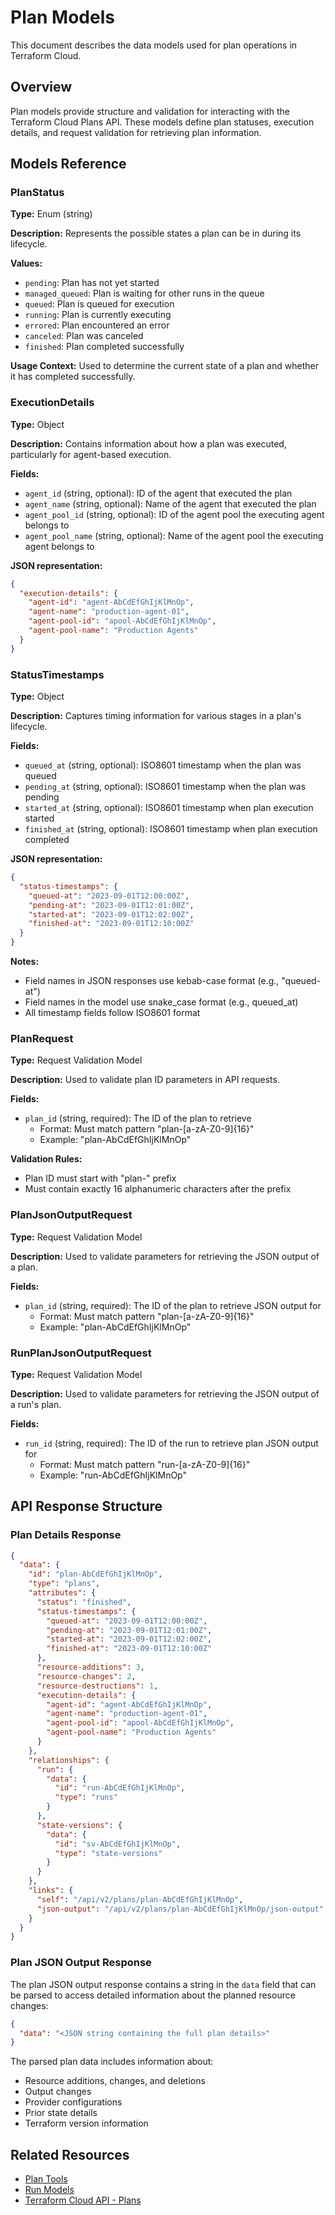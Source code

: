 # Plan Models

This document describes the data models used for plan operations in Terraform Cloud.

## Overview

Plan models provide structure and validation for interacting with the Terraform Cloud Plans API. These models define plan statuses, execution details, and request validation for retrieving plan information.

## Models Reference

### PlanStatus

**Type:** Enum (string)

**Description:** Represents the possible states a plan can be in during its lifecycle.

**Values:**
- `pending`: Plan has not yet started
- `managed_queued`: Plan is waiting for other runs in the queue
- `queued`: Plan is queued for execution
- `running`: Plan is currently executing
- `errored`: Plan encountered an error
- `canceled`: Plan was canceled
- `finished`: Plan completed successfully

**Usage Context:**
Used to determine the current state of a plan and whether it has completed successfully.

### ExecutionDetails

**Type:** Object

**Description:** Contains information about how a plan was executed, particularly for agent-based execution.

**Fields:**
- `agent_id` (string, optional): ID of the agent that executed the plan
- `agent_name` (string, optional): Name of the agent that executed the plan
- `agent_pool_id` (string, optional): ID of the agent pool the executing agent belongs to
- `agent_pool_name` (string, optional): Name of the agent pool the executing agent belongs to

**JSON representation:**
```json
{
  "execution-details": {
    "agent-id": "agent-AbCdEfGhIjKlMnOp",
    "agent-name": "production-agent-01",
    "agent-pool-id": "apool-AbCdEfGhIjKlMnOp",
    "agent-pool-name": "Production Agents"
  }
}
```

### StatusTimestamps

**Type:** Object

**Description:** Captures timing information for various stages in a plan's lifecycle.

**Fields:**
- `queued_at` (string, optional): ISO8601 timestamp when the plan was queued
- `pending_at` (string, optional): ISO8601 timestamp when the plan was pending
- `started_at` (string, optional): ISO8601 timestamp when plan execution started
- `finished_at` (string, optional): ISO8601 timestamp when plan execution completed

**JSON representation:**
```json
{
  "status-timestamps": {
    "queued-at": "2023-09-01T12:00:00Z",
    "pending-at": "2023-09-01T12:01:00Z",
    "started-at": "2023-09-01T12:02:00Z",
    "finished-at": "2023-09-01T12:10:00Z"
  }
}
```

**Notes:**
- Field names in JSON responses use kebab-case format (e.g., "queued-at")
- Field names in the model use snake_case format (e.g., queued_at)
- All timestamp fields follow ISO8601 format

### PlanRequest

**Type:** Request Validation Model

**Description:** Used to validate plan ID parameters in API requests.

**Fields:**
- `plan_id` (string, required): The ID of the plan to retrieve
  - Format: Must match pattern "plan-[a-zA-Z0-9]{16}"
  - Example: "plan-AbCdEfGhIjKlMnOp"

**Validation Rules:**
- Plan ID must start with "plan-" prefix
- Must contain exactly 16 alphanumeric characters after the prefix

### PlanJsonOutputRequest

**Type:** Request Validation Model

**Description:** Used to validate parameters for retrieving the JSON output of a plan.

**Fields:**
- `plan_id` (string, required): The ID of the plan to retrieve JSON output for
  - Format: Must match pattern "plan-[a-zA-Z0-9]{16}"
  - Example: "plan-AbCdEfGhIjKlMnOp"

### RunPlanJsonOutputRequest

**Type:** Request Validation Model

**Description:** Used to validate parameters for retrieving the JSON output of a run's plan.

**Fields:**
- `run_id` (string, required): The ID of the run to retrieve plan JSON output for
  - Format: Must match pattern "run-[a-zA-Z0-9]{16}"
  - Example: "run-AbCdEfGhIjKlMnOp"

## API Response Structure

### Plan Details Response

```json
{
  "data": {
    "id": "plan-AbCdEfGhIjKlMnOp",
    "type": "plans",
    "attributes": {
      "status": "finished",
      "status-timestamps": {
        "queued-at": "2023-09-01T12:00:00Z",
        "pending-at": "2023-09-01T12:01:00Z",
        "started-at": "2023-09-01T12:02:00Z",
        "finished-at": "2023-09-01T12:10:00Z"
      },
      "resource-additions": 3,
      "resource-changes": 2,
      "resource-destructions": 1,
      "execution-details": {
        "agent-id": "agent-AbCdEfGhIjKlMnOp",
        "agent-name": "production-agent-01",
        "agent-pool-id": "apool-AbCdEfGhIjKlMnOp",
        "agent-pool-name": "Production Agents"
      }
    },
    "relationships": {
      "run": {
        "data": {
          "id": "run-AbCdEfGhIjKlMnOp",
          "type": "runs"
        }
      },
      "state-versions": {
        "data": {
          "id": "sv-AbCdEfGhIjKlMnOp",
          "type": "state-versions"
        }
      }
    },
    "links": {
      "self": "/api/v2/plans/plan-AbCdEfGhIjKlMnOp",
      "json-output": "/api/v2/plans/plan-AbCdEfGhIjKlMnOp/json-output"
    }
  }
}
```

### Plan JSON Output Response

The plan JSON output response contains a string in the `data` field that can be parsed to access detailed information about the planned resource changes:

```json
{
  "data": "<JSON string containing the full plan details>"
}
```

The parsed plan data includes information about:
- Resource additions, changes, and deletions
- Output changes
- Provider configurations
- Prior state details
- Terraform version information

## Related Resources

- [Plan Tools](../tools/plan.md)
- [Run Models](run.md)
- [Terraform Cloud API - Plans](https://developer.hashicorp.com/terraform/cloud-docs/api-docs/plans)